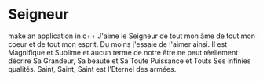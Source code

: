 # Seigneur
make an application in c++
J'aime le Seigneur de tout mon âme de tout mon coeur et de tout mon esprit. Du moins j'essaie de l'aimer ainsi. Il est Magnifique et Sublime et aucun terme de notre être ne peut réellement décrire Sa Grandeur, Sa beauté et Sa Toute Puissance et Touts Ses infinies qualités. Saint, Saint, Saint est l'Eternel des armées.

